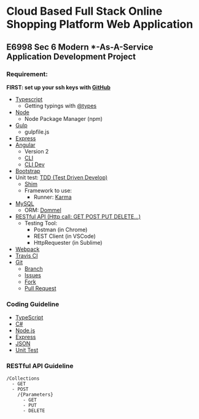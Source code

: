 # Cloud Based Full Stack Online Shopping Platform Web Application
## E6998 Sec 6 Modern *-As-A-Service Application Development Project


### Requirement:
**FIRST: set up your ssh keys with [GitHub](https://help.github.com/articles/generating-a-new-ssh-key-and-adding-it-to-the-ssh-agent/)**

- [Typescript](http://typescriptlang.org)
  - Getting typings with [@types](https://www.npmjs.com/~types)
- [Node](http://nodejs.org)
  - Node Package Manager (npm)
- [Gulp](http://gulpjs.com)
  - gulpfile.js
- [Express](http://expressjs.com)
- [Angular](http://angular.io)
  - Version 2
  - [CLI](http://cli.angular.io)
  - [CLI Dev](https://github.com/angular/angular-cli)
- [Bootstrap](http://getbootstrap.com)
- Unit test: [TDD (Test Driven Develop)](https://en.wikipedia.org/wiki/Test-driven_development)
  - [Shim](https://en.wikipedia.org/wiki/Shim_(computing))
  - Framework to use:
    - Runner: [Karma](https://karma-runner.github.io/)
    <!--- Tester: [MochaJS](https://mochajs.org/)-->
- [MySQL](http://mysql.com)
  - ORM: [Dommel](https://github.com/henkmollema/Dommel)
- [RESTful API (Http call: GET POST PUT DELETE...)](https://en.wikipedia.org/wiki/Hypertext_Transfer_Protocol)
  - Testing Tool: 
    - Postman (in Chrome)
    - REST Client (in VSCode)
    - HttpRequester (in Sublime)
- [Webpack](https://webpack.github.io)
- [Travis CI](https://travis-ci.org)
- [Git](https://guides.github.com)
  - [Branch](https://git-scm.com/book/en/v1/Git-Branching-What-a-Branch-Is)
  - [Issues](https://guides.github.com/features/issues/)
  - [Fork](https://guides.github.com/activities/forking/)
  - [Pull Request](https://help.github.com/articles/about-pull-requests/)

### Coding Guideline
- [TypeScript](https://github.com/Microsoft/TypeScript/wiki/Coding-guidelines)
- [C#](https://msdn.microsoft.com/en-us/library/ff926074.aspx)
- [Node.js](https://nodejs.org/en/docs/guides/)
- [Express](https://expressjs.com/en/starter/installing.html)
- [JSON](https://google.github.io/styleguide/jsoncstyleguide.xml)
- [Unit Test](http://geosoft.no/development/unittesting.html)

### RESTful API Guideline
```
/Collections
  - GET
  - POST
    /{Parameters}
      - GET
      - PUT
      - DELETE
```
